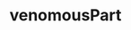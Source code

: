 ---
title: venomousPart
permalink: /venomousPart
type: Property
subclass-of: https://schema.org/Property
subclass-chain:
  - https://schema.org/Thing
class-comment: The venomous part of a biomass.
rangeIncludes:
  - https://schema.org/Text
---